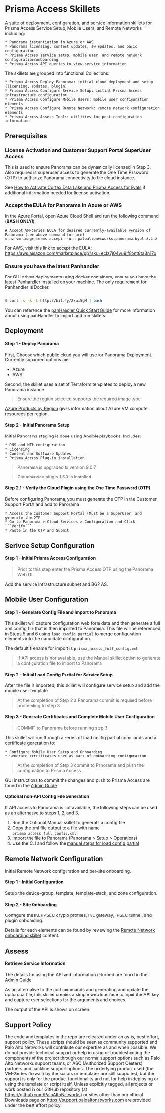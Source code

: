 # Prisma Access Skillets

A suite of deployment, configuration, and service information skillets for Prisma Access 
Service Setup, Mobile Users, and Remote Networks including:

    * Panorama instantiation in Azure or AWS
    * Panorama licensing, content updates, sw updates, and basic configuration
    * Prisma Access service setup, mobile user, and remote network configuration/onboarding
    * Prisma Access API queries to view service information
    
The skillets are grouped into functional Collections:

    * Prisma Access Deploy Panorama: initial cloud deployment and setup (licensing, updates, plugin)
    * Prisma Access Configure Service Setup: initial Prisma Access infrastructure configuration
    * Prisma Access Configure Mobile Users: mobile user configuration elements
    * Prisma Access Configure Remote Network: remote network configuration elements
    * Prisma Access Assess Tools: utilities for post-configuration information
    

## Prerequisites

### License Activation and Customer Support Portal SuperUser Access

This is used to ensure Panorama can be dynamically licensed in Step 3. Also required is superuser access
to generate the One Time Password (OTP) to authorize Panorama connectivity to the cloud instance.

See [How to Activate Cortex Data Lake and Prisma Access for Evals](https://knowledgebase.paloaltonetworks.com/KCSArticleDetail?id=kA10g000000ClNg)
if additional information needed for license activation.

### Accept the EULA for Panorama in Azure or AWS
In the Azure Portal, open Azure Cloud Shell and run the following command (**BASH ONLY!**):
```
# Accept VM-Series EULA for desired currently-available version of Panorama (see above command for urn)
$ az vm image terms accept --urn paloaltonetworks:panorama:byol:8.1.2

```

For AWS, visit this link to accept the EULA: https://aws.amazon.com/marketplace/pp?sku=eclz7j04vu9lf8ont8ta3n17o 


### Ensure you have the latest Panhandler

For GUI driven deployments using docker containers, ensure you have the latest Panhandler installed on your machine.
The only requirement for Panhandler is Docker.

```bash

$ curl -s -k -L http://bit.ly/2xui5gM | bash

```

You can reference the 
[panHandler Quick Start Guide](https://live.paloaltonetworks.com/t5/Skillet-Tools/Install-and-Get-Started-With-Panhandler/ta-p/307916)
for more information about using panHandler to import and run skillets.


## Deployment

#### Step 1 - Deploy Panorama

First, Choose which public cloud you will use for Panorama Deployment. Currently suppored options are:
* Azure
* AWS

Second, the skillet uses a set of Terraform templates to deploy a new Panorama instance.

> Ensure the region selected supports the required image type

[Azure Products by Region](https://azure.microsoft.com/en-us/global-infrastructure/services/?products=virtual-machines)
gives information about Azure VM compute resources per region.

#### Step 2 - Initial Panorama Setup

Initial Panorama staging is done using Ansible playbooks. Includes:

    * DNS and NTP configuration
    * Licensing
    * Content and Software Updates
    * Prisma Access Plug-in installation
    
> Panorama is upgraded to version 9.0.7

> Cloudservice plugin 1.5.0 is installed
    
#### Step 2.1 - Verify the Cloud Plugin using the One Time Password (OTP)

Before configuring Panorama, you must generate the OTP in the Customer Support Portal and add to Panorama

    * Access the Customer Support Portal (Must be a SuperUser) and generate the OTP
    * Go to Panorama > Cloud Services > Configuration and Click ```Verify```
    * Paste in the OTP and Submit


## Serivce Setup Configuration

#### Step 1 - Initial Prisma Access Configuration

> Prior to this step enter the Prisma Access OTP using the Panorama Web UI

Add the service infrastructure subnet and BGP AS.


## Mobile User Configuration

#### Step 1 - Generate Config File and Import to Panorama


This skillet will capture configuration web form data and then generate a full xml config file that is then imported
to Panorama. This file will be referenced in Steps 5 and 6 using ```load config partial``` to merge configuration elements
into the candidate configuration.

The default filename for import is ```prisma_access_full_config.xml```

> If API access is not available, use the Manual skillet option to generate a configuration file to import to Panorama

#### Step 2 - Initial Load Config Partial for Service Setup

After the file is imported, this skillet will configure service setup and add the mobile user template

> At the completion of Step 2 a Panorama commit is required before proceeding to step 3
    
#### Step 3 - Generate Certificates and Complete Mobile User Configuration

> COMMIT to Panorama before running step 3

This skillet will run through a series of load config partial commands and a certificate
generation to:

    * Configure Mobile User Setup and Onboarding
    * Generate certificates used as part of onboarding configuration
    
> At the completion of Step 3 commit to Panorama and push the configuration to Prisma Access

GUI instructions to commit the changes and push to Prisma Access are found in the 
[Admin Guide](https://docs.paloaltonetworks.com/prisma/prisma-access/prisma-access-cloud-managed-admin/administer-prisma-access/commit-push-and-revert-prisma-access-configuration-changes.html)

#### Optional non-API Config File Generation

If API access to Panorama is not available, the following steps can be used as an alternative to steps 1, 2, and 3.


1. Run the Optional Manual skillet to generate a config file
2. Copy the xml file output to a file with name ```prisma_access_full_config.xml```
3. Import the file to Panorama (Panorama > Setup > Operations)
4. Use the CLI and follow the [manual steps for load config partial](https://github.com/PaloAltoNetworks/prisma-access-skillets/blob/master/stage_2_configuration/mobile_full_config/README.md)

## Remote Network Configuration

Initial Remote Network configuration and per-site onboarding.

#### Step 1 - Initial Configuration

Setup the device-group, template, template-stack, and zone configuration.

#### Step 2 - Site Onboarding

Configure the IKE/IPSEC crypto profiles, IKE gateway, IPSEC tunnel, and plugin onboarding.

Details for each elements can be found by reviewing the [Remote Network onboarding skillet](https://github.com/PaloAltoNetworks/prisma-access-skillets/blob/master/stage_2_configuration/remote_network_onboarding/README.md)
content.

## Assess

#### Retrieve Service Information

The details for using the API and information returned are found in the
[Admin Guide](https://docs.paloaltonetworks.com/prisma/prisma-access/prisma-access-panorama-admin/prisma-access-overview/retrieve-ip-addresses-for-prisma-access.html)

As an alternative to the curl commands and generating and update the option.txt file, this skillet
creates a simple web interface to input the API key and capture user selections for the arguments and choices.

The output of the API is shown on screen.


## Support Policy

The code and templates in the repo are released under an as-is, best effort,
support policy. These scripts should be seen as community supported and
Palo Alto Networks will contribute our expertise as and when possible.
We do not provide technical support or help in using or troubleshooting the
components of the project through our normal support options such as
Palo Alto Networks support teams, or ASC (Authorized Support Centers)
partners and backline support options. The underlying product used
(the VM-Series firewall) by the scripts or templates are still supported,
but the support is only for the product functionality and not for help in
deploying or using the template or script itself. Unless explicitly tagged,
all projects or work posted in our GitHub repository
(at https://github.com/PaloAltoNetworks) or sites other than our official
Downloads page on https://support.paloaltonetworks.com are provided under
the best effort policy.


